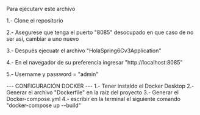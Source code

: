 Para ejecutarv este archivo 

1.- Clone el repositorio

2.- Asegurese que tenga el puerto "8085" desocupado en que caso de no ser asi, cambiar a uno nuevo

3.- Después ejecuatr el archivo "HolaSpring6Cv3Application"

4.- En el navegador de su preferencia ingresar "http://localhost:8085" 

5.- Username y password = "admin"


---  CONFIGURACIÓN DOCKER  ---
1.- Tener instaldo el Docker Desktop
2.- Generar el archivo "Dockerfile" en la raiz del proyecto
3.- Generar el Docker-compose.yml
4.- escribir en la terminal el siguiente comando "docker-compose up --build"
